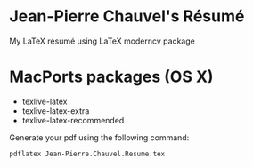 Jean-Pierre Chauvel's Résumé
============================

My LaTeX résumé using LaTeX moderncv package

MacPorts packages (OS X)
========================

* texlive-latex
* texlive-latex-extra
* texlive-latex-recommended

Generate your pdf using the following command:

```bash
pdflatex Jean-Pierre.Chauvel.Resume.tex
```
